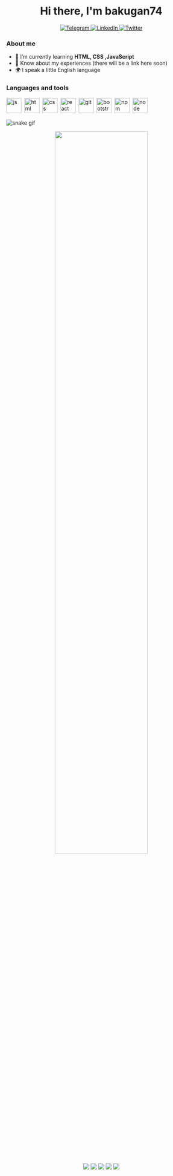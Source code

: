 <div id="header" align="center">
	<h1>Hi there, I'm bakugan74</h1>
</div>


<div id="socials" align="center">
	<a href="https://t.me/Bakugan74">
		<img src="https://img.shields.io/badge/Telegram-blue?style=for-the-badge&logo=telegram&logoColor=white" alt="Telegram"/>
	</a>
	<a href="https://vk.com/a__n__v">
		<img src="https://img.shields.io/badge/Vk-blue?style=for-the-badge&logo=vk&logoColor=white" alt="LinkedIn"/>
	</a>
	<a href="https://instagram.com/a__n__v?igshid=MjkzY2Y1YTY=">
		<img src="https://img.shields.io/badge/Instagram-blue?style=for-the-badge&logo=instagram&logoColor=white" alt="Twitter"/>
	</a>
</div>


### About me
- 🌱 I’m currently learning **HTML, CSS ,JavaScript**
- 📄 Know about my experiences (there will be a link here soon)
- 🌍 I speak a little English language


### Languages and tools
<img src="https://cdn.jsdelivr.net/gh/devicons/devicon/icons/javascript/javascript-original.svg" title="js" width="40" height="40"/>&nbsp;
<img src="https://cdn.jsdelivr.net/gh/devicons/devicon/icons/html5/html5-original.svg" title="html" width="40" height="40"/>&nbsp;
<img src="https://cdn.jsdelivr.net/gh/devicons/devicon/icons/css3/css3-original.svg" title="css" width="40" height="40"/>&nbsp;
<img src="https://cdn.jsdelivr.net/gh/devicons/devicon/icons/react/react-original.svg" title="react" width="40" height="40"/>&nbsp;
<img src="https://cdn.jsdelivr.net/gh/devicons/devicon/icons/git/git-plain.svg" title="git" width="40" height="40"/>&nbsp;
<img src="https://cdn.jsdelivr.net/gh/devicons/devicon/icons/bootstrap/bootstrap-plain.svg" title="bootstrap" width="40" height="40"/>&nbsp;
<img src="https://cdn.jsdelivr.net/gh/devicons/devicon/icons/npm/npm-original-wordmark.svg" title="npm" width="40" height="40"/>&nbsp;
<img src="https://cdn.jsdelivr.net/gh/devicons/devicon/icons/nodejs/nodejs-original.svg" title="node" width="40" height="40"/>&nbsp;

![snake gif](https://github.com/Bakugan74/Bakugan74/blob/output/github-contribution-grid-snake.gif)

<div  align="center">
<img src="https://media.tenor.com/2uyENRmiUt0AAAAC/coding.gif"  width="70%"/>
</div>



<div id="stat" align="center">
	<img src="http://github-profile-summary-cards.vercel.app/api/cards/profile-details?username=bakugan74&theme=github_dark"/>
	<img src="http://github-profile-summary-cards.vercel.app/api/cards/repos-per-language?username=bakugan74&theme=github_dark"/>
	<img src="http://github-profile-summary-cards.vercel.app/api/cards/most-commit-language?username=bakugan74&theme=github_dark"/>
	<img src="http://github-profile-summary-cards.vercel.app/api/cards/stats?username=bakugan74&theme=github_dark"/>
	<img src="http://github-profile-summary-cards.vercel.app/api/cards/productive-time?username=bakugan74&theme=github_dark&utcOffset=8"/>
</div>
